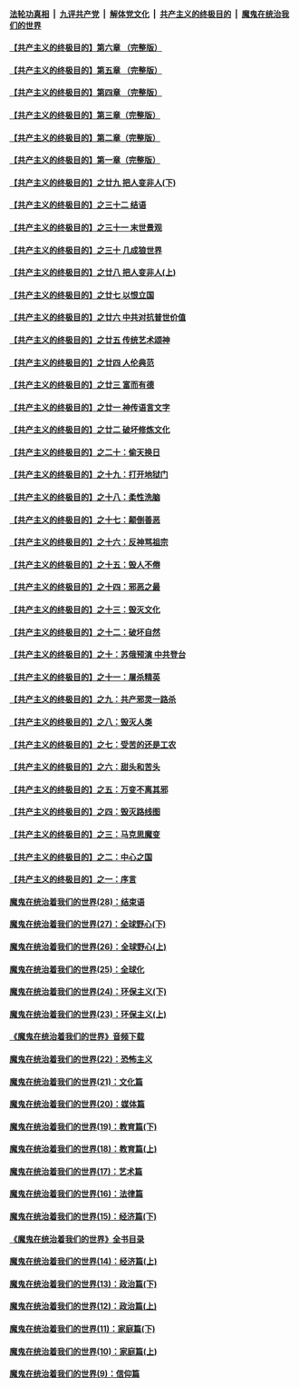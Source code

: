 ####  [法轮功真相](../../../../basic/blob/master/README.md?t=02101413) &nbsp;|&nbsp; [九评共产党](../../../../9ping.md/blob/master/README.md?t=02101413) &nbsp;|&nbsp; [解体党文化](../../../../jtdwh.md/blob/master/README.md?t=02101413)  &nbsp;|&nbsp; [共产主义的终极目的](../../../../gczydzjmd.md/blob/master/README.md?t=02101413) &nbsp;|&nbsp; [魔鬼在统治我们的世界](../../../../mgztzwmdsj.md/blob/master/README.md?t=02101413) 

#### [【共产主义的终极目的】第六章 （完整版）](../pages/nsc422/n11428913.md?t=02101413) 

#### [【共产主义的终极目的】第五章 （完整版）](../pages/nsc422/n11428912.md?t=02101413) 

#### [【共产主义的终极目的】第四章 （完整版）](../pages/nsc422/n11428907.md?t=02101413) 

#### [【共产主义的终极目的】第三章（完整版）](../pages/nsc422/n11428848.md?t=02101413) 

#### [【共产主义的终极目的】第二章（完整版）](../pages/nsc422/n11428831.md?t=02101413) 

#### [【共产主义的终极目的】第一章（完整版）](../pages/nsc422/n11417651.md?t=02101413) 

#### [【共产主义的终极目的】之廿九 把人变非人(下)](../pages/nsc422/n11344140.md?t=02101413) 

#### [【共产主义的终极目的】之三十二 结语](../pages/nsc422/n11360535.md?t=02101413) 

#### [【共产主义的终极目的】之三十一 末世景观](../pages/nsc422/n11351129.md?t=02101413) 

#### [【共产主义的终极目的】之三十 几成狼世界](../pages/nsc422/n11348280.md?t=02101413) 

#### [【共产主义的终极目的】之廿八 把人变非人(上)](../pages/nsc422/n11340492.md?t=02101413) 

#### [【共产主义的终极目的】之廿七 以恨立国](../pages/nsc422/n11336944.md?t=02101413) 

#### [【共产主义的终极目的】之廿六 中共对抗普世价值](../pages/nsc422/n11324785.md?t=02101413) 

#### [【共产主义的终极目的】之廿五 传统艺术颂神](../pages/nsc422/n11296396.md?t=02101413) 

#### [【共产主义的终极目的】之廿四 人伦典范](../pages/nsc422/n11296397.md?t=02101413) 

#### [【共产主义的终极目的】之廿三 富而有德](../pages/nsc422/n11283598.md?t=02101413) 

#### [【共产主义的终极目的】之廿一 神传语言文字](../pages/nsc422/n11263265.md?t=02101413) 

#### [【共产主义的终极目的】之廿二 破坏修炼文化](../pages/nsc422/n11245728.md?t=02101413) 

#### [【共产主义的终极目的】之二十：偷天换日](../pages/nsc422/n11238846.md?t=02101413) 

#### [【共产主义的终极目的】之十九：打开地狱门](../pages/nsc422/n11206376.md?t=02101413) 

#### [【共产主义的终极目的】之十八：柔性洗脑](../pages/nsc422/n11199994.md?t=02101413) 

#### [【共产主义的终极目的】之十七：颠倒善恶](../pages/nsc422/n11179782.md?t=02101413) 

#### [【共产主义的终极目的】之十六：反神骂祖宗](../pages/nsc422/n11166798.md?t=02101413) 

#### [【共产主义的终极目的】之十五：毁人不倦](../pages/nsc422/n11166792.md?t=02101413) 

#### [【共产主义的终极目的】之十四：邪恶之最](../pages/nsc422/n11150249.md?t=02101413) 

#### [【共产主义的终极目的】之十三：毁灭文化](../pages/nsc422/n11135227.md?t=02101413) 

#### [【共产主义的终极目的】之十二：破坏自然](../pages/nsc422/n11135214.md?t=02101413) 

#### [【共产主义的终极目的】之十：苏俄预演 中共登台](../pages/nsc422/n11118424.md?t=02101413) 

#### [【共产主义的终极目的】之十一：屠杀精英](../pages/nsc422/n11118442.md?t=02101413) 

#### [【共产主义的终极目的】之九：共产邪灵一路杀](../pages/nsc422/n11114139.md?t=02101413) 

#### [【共产主义的终极目的】之八：毁灭人类](../pages/nsc422/n11108503.md?t=02101413) 

#### [【共产主义的终极目的】之七：受苦的还是工农](../pages/nsc422/n11101809.md?t=02101413) 

#### [【共产主义的终极目的】之六：甜头和苦头](../pages/nsc422/n11096971.md?t=02101413) 

#### [【共产主义的终极目的】之五：万变不离其邪](../pages/nsc422/n11091285.md?t=02101413) 

#### [【共产主义的终极目的】之四：毁灭路线图](../pages/nsc422/n11086284.md?t=02101413) 

#### [【共产主义的终极目的】之三：马克思魔变](../pages/nsc422/n11061941.md?t=02101413) 

#### [【共产主义的终极目的】之二：中心之国](../pages/nsc422/n11047728.md?t=02101413) 

#### [【共产主义的终极目的】之一：序言](../pages/nsc422/n11086077.md?t=02101413) 

#### [魔鬼在统治着我们的世界(28)：结束语](../pages/nsc422/n10936246.md?t=02101413) 

#### [魔鬼在统治着我们的世界(27)：全球野心(下)](../pages/nsc422/n10928319.md?t=02101413) 

#### [魔鬼在统治着我们的世界(26)：全球野心(上)](../pages/nsc422/n10900318.md?t=02101413) 

#### [魔鬼在统治着我们的世界(25)：全球化](../pages/nsc422/n10788205.md?t=02101413) 

#### [魔鬼在统治着我们的世界(24)：环保主义(下)](../pages/nsc422/n10695307.md?t=02101413) 

#### [魔鬼在统治着我们的世界(23)：环保主义(上)](../pages/nsc422/n10688613.md?t=02101413) 

#### [《魔鬼在统治着我们的世界》音频下载](../pages/nsc422/n10635553.md?t=02101413) 

#### [魔鬼在统治着我们的世界(22)：恐怖主义](../pages/nsc422/n10614727.md?t=02101413) 

#### [魔鬼在统治着我们的世界(21)：文化篇](../pages/nsc422/n10597706.md?t=02101413) 

#### [魔鬼在统治着我们的世界(20)：媒体篇](../pages/nsc422/n10586579.md?t=02101413) 

#### [魔鬼在统治着我们的世界(19)：教育篇(下)](../pages/nsc422/n10564808.md?t=02101413) 

#### [魔鬼在统治着我们的世界(18)：教育篇(上)](../pages/nsc422/n10526970.md?t=02101413) 

#### [魔鬼在统治着我们的世界(17)：艺术篇](../pages/nsc422/n10499093.md?t=02101413) 

#### [魔鬼在统治着我们的世界(16)：法律篇](../pages/nsc422/n10485969.md?t=02101413) 

#### [魔鬼在统治着我们的世界(15)：经济篇(下)](../pages/nsc422/n10469975.md?t=02101413) 

#### [《魔鬼在统治着我们的世界》全书目录](../pages/nsc422/n10464261.md?t=02101413) 

#### [魔鬼在统治着我们的世界(14)：经济篇(上)](../pages/nsc422/n10457370.md?t=02101413) 

#### [魔鬼在统治着我们的世界(13)：政治篇(下)](../pages/nsc422/n10448270.md?t=02101413) 

#### [魔鬼在统治着我们的世界(12)：政治篇(上)](../pages/nsc422/n10444576.md?t=02101413) 

#### [魔鬼在统治着我们的世界(11)：家庭篇(下)](../pages/nsc422/n10440961.md?t=02101413) 

#### [魔鬼在统治着我们的世界(10)：家庭篇(上)](../pages/nsc422/n10435448.md?t=02101413) 

#### [魔鬼在统治着我们的世界(9)：信仰篇](../pages/nsc422/n10432159.md?t=02101413) 

